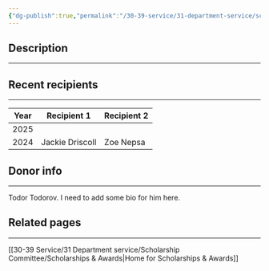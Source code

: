 ```yaml
---
{"dg-publish":true,"permalink":"/30-39-service/31-department-service/scholarship-committee/01-awards/outstanding-thesis/","updated":"2025-05-07T10:17:09-07:00"}
---
```


## Description
---


## Recent recipients
---

| Year | Recipient 1     | Recipient 2 |
| ---- | --------------- | ----------- |
| 2025 |                 |             |
| 2024 | Jackie Driscoll | Zoe Nepsa   |

## Donor info
---

Todor Todorov. I need to add some bio for him here.

## Related pages
---
[[30-39 Service/31 Department service/Scholarship Committee/Scholarships & Awards\|Home for Scholarships & Awards]]